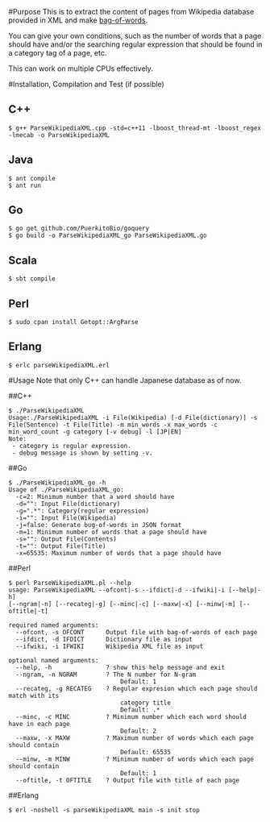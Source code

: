 #Purpose
This is to extract the content of pages from Wikipedia database provided in XML and make [bag-of-words](http://en.wikipedia.org/wiki/Bag-of-words_model).

You can give your own conditions, such as the number of words that a page should have and/or the searching regular expression that should be found in a category tag of a page, etc.

This can work on multiple CPUs effectively.

#Installation, Compilation and Test (if possible)

## C++
```
$ g++ ParseWikipediaXML.cpp -std=c++11 -lboost_thread-mt -lboost_regex -lmecab -o ParseWikipediaXML
```

## Java
```
$ ant compile
$ ant run
```

## Go
```
$ go get github.com/PuerkitoBio/goquery
$ go build -o ParseWikipediaXML_go ParseWikipediaXML.go
```

## Scala
```
$ sbt compile
```

## Perl
```
$ sudo cpan install Getopt::ArgParse
```

## Erlang
```
$ erlc parseWikipediaXML.erl 
```

#Usage
Note that only C++ can handle Japanese database as of now.

##C++
```
$ ./ParseWikipediaXML
Usage:./ParseWikipediaXML -i File(Wikipedia) [-d File(dictionary)] -s File(Sentence) -t File(Title) -m min_words -x max_words -c min_word_count -g category [-v debug] -l [JP|EN] 
Note:
 - category is regular expression.
 - debug message is shown by setting -v.
```

##Go
```
$ ./ParseWikipediaXML_go -h
Usage of ./ParseWikipediaXML_go:
  -c=2: Minimum number that a word should have
  -d="": Input File(dictionary)
  -g=".*": Category(regular expression)
  -i="": Input File(Wikipedia)
  -j=false: Generate bug-of-words in JSON format
  -m=1: Minimum number of words that a page should have
  -s="": Output File(Contents)
  -t="": Output File(Title)
  -x=65535: Maximum number of words that a page should have
```

##Perl
```
$ perl ParseWikipediaXML.pl --help
usage: ParseWikipediaXML --ofcont|-s --ifdict|-d --ifwiki|-i [--help|-h]
[--ngram|-n] [--recateg|-g] [--minc|-c] [--maxw|-x] [--minw|-m] [--oftitle|-t]

required named arguments:
  --ofcont, -s OFCONT      Output file with bag-of-words of each page
  --ifdict, -d IFDICT      Dictionary file as input 
  --ifwiki, -i IFWIKI      Wikipedia XML file as input

optional named arguments:
  --help, -h               ? show this help message and exit
  --ngram, -n NGRAM        ? The N number for N-gram
                               Default: 1
  --recateg, -g RECATEG    ? Regular expresion which each page should match with its
                               category title
                               Default: .*
  --minc, -c MINC          ? Minimum number which each word should have in each page
                               Default: 2
  --maxw, -x MAXW          ? Maximum number of words which each page should contain
                               Default: 65535
  --minw, -m MINW          ? Minimum number of words which each page should contain
                               Default: 1
  --oftitle, -t OFTITLE    ? Output file with title of each page
```

##Erlang
```
$ erl -noshell -s parseWikipediaXML main -s init stop
```
